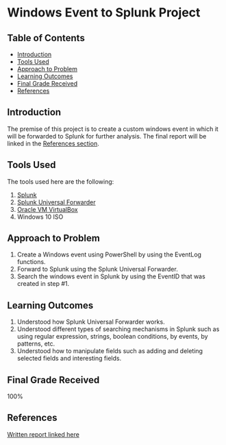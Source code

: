 # Windows Event to Splunk Project

## Table of Contents

- [Introduction](#Introduction)
- [Tools Used](#Tools-Used)
- [Approach to Problem](#Approach-to-Problem)
- [Learning Outcomes](#Learning-Outcomes)
- [Final Grade Received](#Final-Grade-Received)
- [References](#References)

<h2 id="#Introduction">Introduction</h2>

The premise of this project is to create a custom windows event in which it will be forwarded to Splunk for further analysis. The final report will be linked in the [References section](#References).

<h2 id="#Tools-Used">Tools Used</h2>

The tools used here are the following:

1. [Splunk](https://www.splunk.com/)
2. [Splunk Universal Forwarder](https://www.splunk.com/en_us/download/universal-forwarder.html)
3. [Oracle VM VirtualBox](https://www.virtualbox.org/)
4. Windows 10 ISO

<h2 id="#Approach-to-Problem">Approach to Problem</h2>

1. Create a Windows event using PowerShell by using the EventLog functions.
2. Forward to Splunk using the Splunk Universal Forwarder.
3. Search the windows event in Splunk by using the EventID that was created in step #1. 

<h2 id="#Learning-Outcomes">Learning Outcomes</h2>

1. Understood how Splunk Universal Forwarder works.
2. Understood different types of searching mechanisms in Splunk such as using regular expression, strings, boolean conditions, by events, by patterns, etc.
3. Understood how to manipulate fields such as adding and deleting selected fields and interesting fields.

<h2 id="#Final-Grade-Received">Final Grade Received</h2>

100%

## References

[Written report linked here](https://github.com/JacYuan1/Windows-Event-to-Splunk-Project/blob/main/Written%20Report.pdf)
